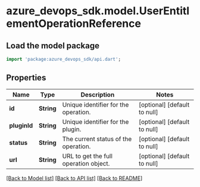 # azure_devops_sdk.model.UserEntitlementOperationReference

## Load the model package
```dart
import 'package:azure_devops_sdk/api.dart';
```

## Properties
Name | Type | Description | Notes
------------ | ------------- | ------------- | -------------
**id** | **String** | Unique identifier for the operation. | [optional] [default to null]
**pluginId** | **String** | Unique identifier for the plugin. | [optional] [default to null]
**status** | **String** | The current status of the operation. | [optional] [default to null]
**url** | **String** | URL to get the full operation object. | [optional] [default to null]

[[Back to Model list]](../README.md#documentation-for-models) [[Back to API list]](../README.md#documentation-for-api-endpoints) [[Back to README]](../README.md)


